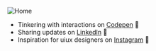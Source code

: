 ![Home](https://user-images.githubusercontent.com/86073690/189526556-e1a23b4e-52ed-4542-a7eb-50acdbca57fa.png)

- Tinkering with interactions on <a href="https://codepen.io/NavindaFernando"> Codepen</a> :ant:
- Sharing updates on <a href="https://www.linkedin.com/in/.../">LinkedIn</a> :penguin:
- Inspiration for uiux designers on <a href="https://www.instagram.com/uiux.lk/">Instagram</a> :confetti_ball:
